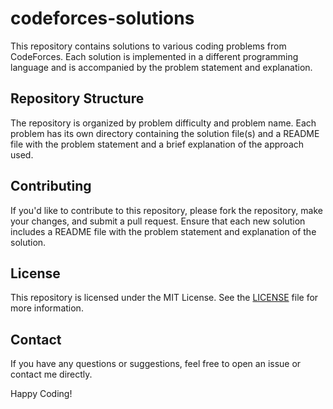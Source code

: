 # codeforces-solutions

This repository contains solutions to various coding problems from CodeForces. Each solution is implemented in a different programming language and is accompanied by the problem statement and explanation.

## Repository Structure

The repository is organized by problem difficulty and problem name. Each problem has its own directory containing the solution file(s) and a README file with the problem statement and a brief explanation of the approach used.

## Contributing

If you'd like to contribute to this repository, please fork the repository, make your changes, and submit a pull request. Ensure that each new solution includes a README file with the problem statement and explanation of the solution.

## License

This repository is licensed under the MIT License. See the [LICENSE](LICENSE) file for more information.

## Contact

If you have any questions or suggestions, feel free to open an issue or contact me directly.

Happy Coding!
